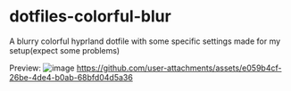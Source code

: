 # dotfiles-colorful-blur
A blurry colorful hyprland dotfile with some specific settings made for my setup(expect some problems)

Preview:
![image](https://github.com/user-attachments/assets/11aa5a76-058c-46f0-ac84-56c5811149b1)
https://github.com/user-attachments/assets/e059b4cf-26be-4de4-b0ab-68bfd04d5a36

